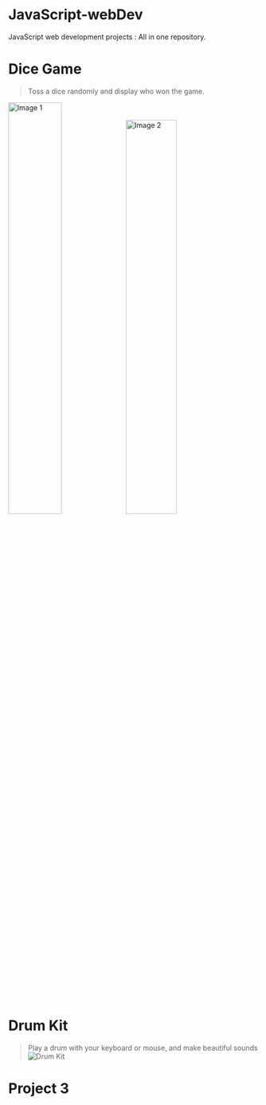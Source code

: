 # JavaScript-webDev
JavaScript web development projects : All in one repository.

# Dice Game
> Toss a dice randomly and display who won the game.
<p float="left">
  <img src="https://user-images.githubusercontent.com/84252587/226403481-0af5a8a7-8334-48ad-94ff-31dd27e028e7.png" alt="Image 1" width="46%"/>
  <img src="https://user-images.githubusercontent.com/84252587/226404426-d97f07d5-0d15-40aa-9c05-98060e1c7e98.png" alt="Image 2" width="45%"/>
</p>

# Drum Kit
> Play a drum with your keyboard or mouse, and make beautiful sounds
![Drum Kit](https://user-images.githubusercontent.com/84252587/226666616-32faf476-9567-4aa9-836d-66cd3898db5e.png)

# Project 3
